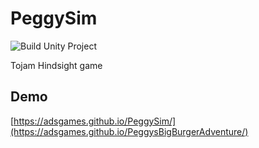 # PeggySim
![Build Unity Project](https://github.com/AdsGames/PeggySim/workflows/Build%20Unity%20Project/badge.svg)

Tojam Hindsight game

## Demo
[https://adsgames.github.io/PeggySim/](https://adsgames.github.io/PeggysBigBurgerAdventure/)
